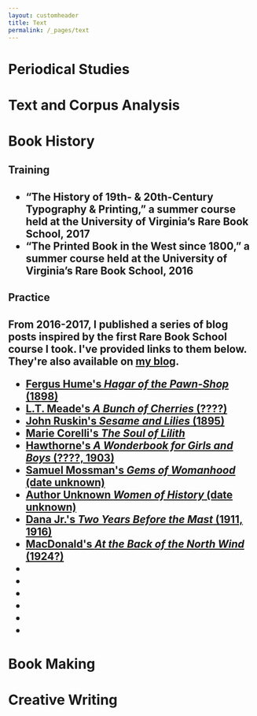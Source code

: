 ```yaml
---
layout: customheader
title: Text
permalink: /_pages/text
---
```

<h1>Periodical Studies</h1>

<h1>Text and Corpus Analysis<h1>

<h1>Book History</h1>

<h2><strong>Training</strong></h2>
<h2 style="text-align:left">
<ul>
  <li>“The History of 19th- & 20th-Century Typography & Printing,” a summer course held at the University of Virginia’s Rare Book School, 2017</li>
<li>“The Printed Book in the West since 1800,” a summer course held at the University of Virginia’s Rare Book School, 2016</li>
  </ul></h2>
 
 <h2><strong>Practice</strong></h2>
  
<h2 style="text-align:left">From 2016-2017, I published a series of blog posts inspired by the first Rare Book School course I took. I've provided links to them below. They're also available on <a href="/_pages/blog.html">my blog</a>.<br>

<ul>
  <li><a href="https://courtneyafloyd.com/hagar/">Fergus Hume's <em>Hagar of the Pawn-Shop</em> (1898)</a></li>
  <li><a href="https://courtneyafloyd.com/meade/">L.T. Meade's <em>A Bunch of Cherries</em> (????)</a></li>
  <li><a href="https://courtneyafloyd.com/ruskin/">John Ruskin's <em>Sesame and Lilies</em> (1895)</a></li>
  <li><a href="https://courtneyafloyd.com/corelli/">Marie Corelli's <em>The Soul of Lilith</em></a></li>
  <li><a href="https://courtneyafloyd.com/hawthorne/">Hawthorne's <em>A Wonderbook for Girls and Boys</em> (????, 1903)</a></li>
  <li><a href="https://courtneyafloyd.com/mossman/">Samuel Mossman's <em>Gems of Womanhood</em> (date unknown)</a></li>
  <li><a href="https://courtneyafloyd.com/women/">Author Unknown <em>Women of History</em> (date unknown)</a></li>
  <li><a href="https://courtneyafloyd.com/dana/">Dana Jr.'s <em>Two Years Before the Mast</em> (1911, 1916)</a></li>
  <li><a href="https://courtneyafloyd.com/mcdonald/">MacDonald's <em>At the Back of the North Wind</em> (1924?)</a></li>
  <li><a href=""></a></li>
  <li><a href=""></a></li>
  <li><a href=""></a></li>
  <li><a href=""></a></li>
  <li><a href=""></a></li>
  <li><a href=""></a></li>
  </ul></h2>

<h1>Book Making</h1>

<h1>Creative Writing</h1>
